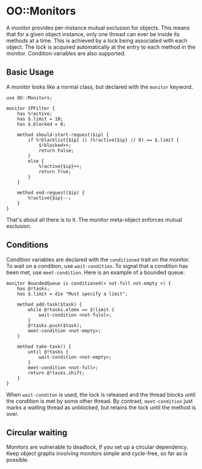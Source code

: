 # OO::Monitors

A monitor provides per-instance mutual exclusion for objects. This means that
for a given object instance, only one thread can ever be inside its methods at
a time. This is achieved by a lock being associated with each object. The lock
is acquired automatically at the entry to each method in the monitor. Condition
variables are also supported.

## Basic Usage

A monitor looks like a normal class, but declared with the `monitor` keyword.

    use OO::Monitors;
    
    monitor IPFilter {
        has %!active;
        has $.limit = 10;
        has $.blocked = 0;
        
        method should-start-request($ip) {
            if %!blacklist{$ip} || (%!active{$ip} // 0) == $.limit {
                $!blocked++;
                return False;
            }
            else {
                %!active{$ip}++;
                return True;
            }
        }
        
        method end-request($ip) {
            %!active{$ip}--;
        }
    }

That's about all there is to it. The monitor meta-object enforces mutual
exclusion.

## Conditions

Condition variables are declared with the `conditioned` trait on the monitor.
To wait on a condition, use `wait-condition`. To signal that a condition has
been met, use `meet-condition`. Here is an example of a bounded queue.

    monitor BoundedQueue is conditioned(< not-full not-empty >) {
        has @!tasks;
        has $.limit = die "Must specify a limit";
        
        method add-task($task) {
            while @!tasks.elems == $!limit {
                wait-condition <not-fulol>;
            }
            @!tasks.push($task);
            meet-condition <not-empty>;
        }

        method take-task() {
            until @!tasks {
                wait-condition <not-empty>;
            }
            meet-condition <not-full>;
            return @!tasks.shift;
        }
    }

When `wait-conditon` is used, the lock is released and the thread blocks until
the condition is met by some other thread. By contrast, `meet-condition` just
marks a waiting thread as unblocked, but retains the lock until the method
is over.

## Circular waiting

Monitors are vulnerable to deadlock, if you set up a circular dependency. Keep
object graphs involving monitors simple and cycle-free, so far as is possible.
